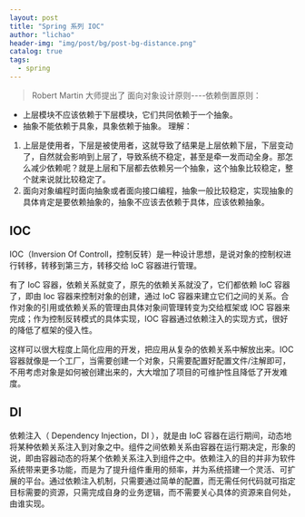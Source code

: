 ```yaml
---
layout: post
title: "Spring 系列 IOC"
author: "lichao"
header-img: "img/post/bg/post-bg-distance.png"
catalog: true
tags:
  - spring
---
```


> Robert Martin 大师提出了 面向对象设计原则----依赖倒置原则： 
* 上层模块不应该依赖于下层模块，它们共同依赖于一个抽象。
* 抽象不能依赖于具象，具象依赖于抽象。
理解：  
1. 上层是使用者，下层是被使用者，这就导致了结果是上层依赖下层，下层变动 了，自然就会影响到上层了，导致系统不稳定，甚至是牵一发而动全身。那怎么减少依赖呢？就是上层和下层都去依赖另一个抽象，这个抽象比较稳定，整个就来说就比较稳定了。
2. 面向对象编程时面向抽象或者面向接口编程，抽象一般比较稳定，实现抽象的具体肯定是要依赖抽象的，抽象不应该去依赖于具体，应该依赖抽象。

## IOC

IOC（Inversion Of Controll，控制反转）是一种设计思想，是说对象的控制权进行转移，转移到第三方，转移交给 IoC 容器进行管理。

有了 IoC 容器，依赖关系就变了，原先的依赖关系就没了，它们都依赖 IoC 容器了，即由 Ioc 容器来控制对象的创建，通过 IoC 容器来建立它们之间的关系。合作对象的引用或依赖关系的管理由具体对象间管理转变为交给框架或 IOC 容器来完成；作为控制反转模式的具体实现，IOC 容器通过依赖注入的实现方式，很好的降低了框架的侵入性。

这样可以很大程度上简化应用的开发，把应用从复杂的依赖关系中解放出来。IOC容器就像是一个工厂，当需要创建一个对象，只需要配置好配置文件/注解即可，不用考虑对象是如何被创建出来的，大大增加了项目的可维护性且降低了开发难度。

## DI
依赖注入（ Dependency Injection，DI ），就是由 IoC 容器在运行期间，动态地将某种依赖关系注入到对象之中。组件之间依赖关系由容器在运行期决定，形象的说，即由容器动态的将某个依赖关系注入到组件之中。依赖注入的目的并非为软件系统带来更多功能，而是为了提升组件重用的频率，并为系统搭建一个灵活、可扩展的平台。通过依赖注入机制，只需要通过简单的配置，而无需任何代码就可指定目标需要的资源，只需完成自身的业务逻辑，而不需要关心具体的资源来自何处，由谁实现。

